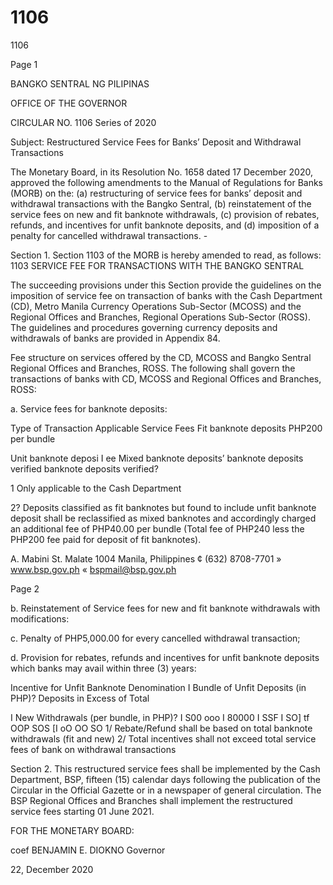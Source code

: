 # 1106

1106

Page 1

BANGKO SENTRAL NG PILIPINAS

OFFICE OF THE GOVERNOR

CIRCULAR NO. 1106 Series of 2020

Subject: Restructured Service Fees for Banks’ Deposit and Withdrawal Transactions

The Monetary Board, in its Resolution No. 1658 dated 17 December 2020, approved the following amendments to the Manual of Regulations for Banks (MORB) on the: (a) restructuring of service fees for banks’ deposit and withdrawal transactions with the Bangko Sentral, (b) reinstatement of the service fees on new and fit banknote withdrawals, (c) provision of rebates, refunds, and incentives for unfit banknote deposits, and (d) imposition of a penalty for cancelled withdrawal transactions. -

Section 1. Section 1103 of the MORB is hereby amended to read, as follows: 1103 SERVICE FEE FOR TRANSACTIONS WITH THE BANGKO SENTRAL

The succeeding provisions under this Section provide the guidelines on the imposition of service fee on transaction of banks with the Cash Department (CD), Metro Manila Currency Operations Sub-Sector (MCOSS) and the Regional Offices and Branches, Regional Operations Sub-Sector (ROSS). The guidelines and procedures governing currency deposits and withdrawals of banks are provided in Appendix 84.

Fee structure on services offered by the CD, MCOSS and Bangko Sentral Regional Offices and Branches, ROSS. The following shall govern the transactions of banks with CD, MCOSS and Regional Offices and Branches, ROSS:

a. Service fees for banknote deposits:

Type of Transaction Applicable Service Fees Fit banknote deposits PHP200 per bundle

Unit banknote deposi I ee Mixed banknote deposits’ banknote deposits verified banknote deposits verified?

1 Only applicable to the Cash Department

2? Deposits classified as fit banknotes but found to include unfit banknote deposit shall be reclassified as mixed banknotes and accordingly charged an additional fee of PHP40.00 per bundle (Total fee of PHP240 less the PHP200 fee paid for deposit of fit banknotes).

A. Mabini St. Malate 1004 Manila, Philippines ¢ (632) 8708-7701 » www.bsp.gov.ph « bspmail@bsp.gov.ph

Page 2

b. Reinstatement of Service fees for new and fit banknote withdrawals with modifications:

c. Penalty of PHP5,000.00 for every cancelled withdrawal transaction;

d. Provision for rebates, refunds and incentives for unfit banknote deposits which banks may avail within three (3) years:

Incentive for Unfit Banknote Denomination I Bundle of Unfit Deposits (in PHP)? Deposits in Excess of Total

I New Withdrawals (per bundle, in PHP)? I S00 ooo I 80000 I SSF I SO] tf OOP SOS [I oO OO SO 1/ Rebate/Refund shall be based on total banknote withdrawals (fit and new) 2/ Total incentives shall not exceed total service fees of bank on withdrawal transactions

Section 2. This restructured service fees shall be implemented by the Cash Department, BSP, fifteen (15) calendar days following the publication of the Circular in the Official Gazette or in a newspaper of general circulation. The BSP Regional Offices and Branches shall implement the restructured service fees starting 01 June 2021.

FOR THE MONETARY BOARD:

coef BENJAMIN E. DIOKNO Governor

22, December 2020